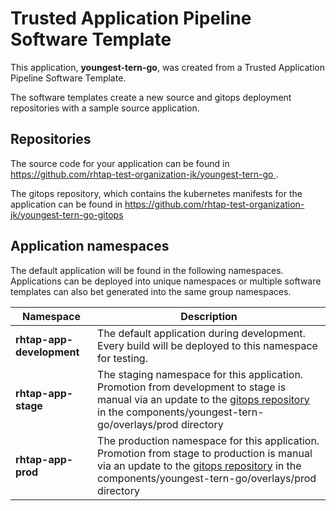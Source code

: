 # Trusted Application Pipeline Software Template

This application, **youngest-tern-go**, was created from a Trusted Application Pipeline Software Template.

The software templates create a new source and gitops deployment repositories with a sample source application. 

## Repositories

The source code for your application can be found in [https://github.com/rhtap-test-organization-jk/youngest-tern-go ](https://github.com/rhtap-test-organization-jk/youngest-tern-go ).
 
The gitops repository, which contains the kubernetes manifests for the application can be found in 
[https://github.com/rhtap-test-organization-jk/youngest-tern-go-gitops ](https://github.com/rhtap-test-organization-jk/youngest-tern-go-gitops ) 

## Application namespaces 

The default application will be found in the following namespaces. Applications can be deployed into unique namespaces or multiple software templates can also bet generated into the same group namespaces.  

|  Namespace   |  Description   |  
| -------- | -------- |   
| **rhtap-app-development** | The default application during development. Every build will be deployed to this namespace for testing. | 
| **rhtap-app-stage** | The staging namespace for this application. Promotion from development to stage is manual via an update to the [gitops repository](https://github.com/rhtap-test-organization-jk/youngest-tern-go-gitops ) in the components/youngest-tern-go/overlays/prod directory |  
| **rhtap-app-prod** | The production namespace for this application. Promotion from stage to production is manual via an update to the [gitops repository](https://github.com/rhtap-test-organization-jk/youngest-tern-go-gitops ) in the components/youngest-tern-go/overlays/prod directory | 